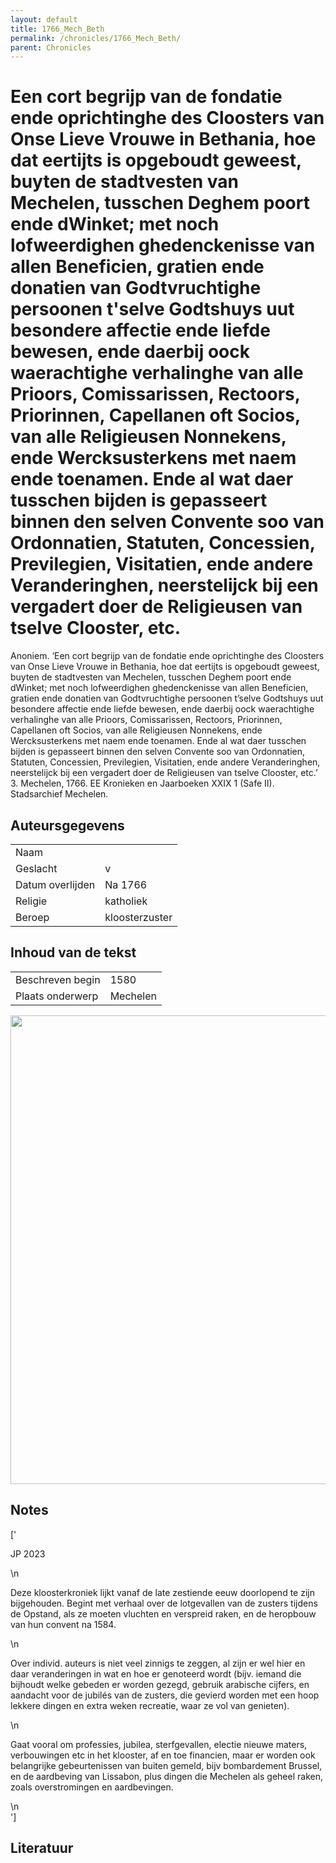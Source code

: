 ```yaml
---
layout: default
title: 1766_Mech_Beth
permalink: /chronicles/1766_Mech_Beth/
parent: Chronicles
--- 
```



# Een cort begrijp van de fondatie ende oprichtinghe des Cloosters van Onse Lieve Vrouwe in Bethania, hoe dat eertijts is opgeboudt geweest, buyten de stadtvesten van Mechelen, tusschen Deghem poort ende dWinket; met noch lofweerdighen ghedenckenisse van allen Beneficien, gratien ende donatien van Godtvruchtighe persoonen t'selve Godtshuys uut besondere affectie ende liefde bewesen, ende daerbij oock waerachtighe verhalinghe van alle Prioors, Comissarissen, Rectoors, Priorinnen, Capellanen oft Socios, van alle Religieusen Nonnekens, ende Wercksusterkens met naem ende toenamen. Ende al wat daer tusschen bijden is gepasseert binnen den selven Convente soo van Ordonnatien, Statuten, Concessien, Previlegien, Visitatien, ende andere Veranderinghen, neerstelijck bij een vergadert doer de Religieusen van tselve Clooster, etc. 

Anoniem. ‘Een cort begrijp van de fondatie ende oprichtinghe des Cloosters van Onse Lieve Vrouwe in Bethania, hoe dat eertijts is opgeboudt geweest, buyten de stadtvesten van Mechelen, tusschen Deghem poort ende dWinket; met noch lofweerdighen ghedenckenisse van allen Beneficien, gratien ende donatien van Godtvruchtighe persoonen t’selve Godtshuys uut besondere affectie ende liefde bewesen, ende daerbij oock waerachtighe verhalinghe van alle Prioors, Comissarissen, Rectoors, Priorinnen, Capellanen oft Socios, van alle Religieusen Nonnekens, ende Wercksusterkens met naem ende toenamen. Ende al wat daer tusschen bijden is gepasseert binnen den selven Convente soo van Ordonnatien, Statuten, Concessien, Previlegien, Visitatien, ende andere Veranderinghen, neerstelijck bij een vergadert doer de Religieusen van tselve Clooster, etc.’ 3. Mechelen, 1766. EE Kronieken en Jaarboeken XXIX 1 (Safe II). Stadsarchief Mechelen. 

## Auteursgegevens 

| | | 
| --------------- | --------------- | 
| Naam |   | 
| Geslacht | v | 
| Datum overlijden | Na 1766 | 
| Religie | katholiek | 
| Beroep | kloosterzuster | 

## Inhoud van de tekst 

| | | 
| --------------- | --------------- | 
| Beschreven begin | 1580 | 
| Plaats onderwerp | Mechelen | 

[<img src="..\..\barplots_chronicles\1766_Mech_Beth.jpg" width="750"/>](..\..\barplots_chronicles\1766_Mech_Beth.jpg) 

## Notes 

['<div data-schema-version="8"><p>JP 2023</p>\n<p>Deze kloosterkroniek lijkt vanaf de late zestiende eeuw doorlopend te zijn bijgehouden. Begint met verhaal over de lotgevallen van de zusters tijdens de Opstand, als ze moeten vluchten en verspreid raken, en de heropbouw van hun convent na 1584.</p>\n<p>Over individ. auteurs is niet veel zinnigs te zeggen, al zijn er wel hier en daar veranderingen in wat en hoe er genoteerd wordt (bijv. iemand die bijhoudt welke gebeden er worden gezegd, gebruik arabische cijfers, en aandacht voor de jubilés van de zusters, die gevierd worden met een hoop lekkere dingen en extra weken recreatie, waar ze vol van genieten).</p>\n<p>Gaat vooral om professies, jubilea, sterfgevallen, electie nieuwe maters, verbouwingen etc in het klooster, af en toe financien, maar er worden ook belangrijke gebeurtenissen van buiten gemeld, bijv bombardement Brussel, en de aardbeving van Lissabon, plus dingen die Mechelen als geheel raken, zoals overstromingen en aardbevingen.</p>\n</div>'] 

## Literatuur 

